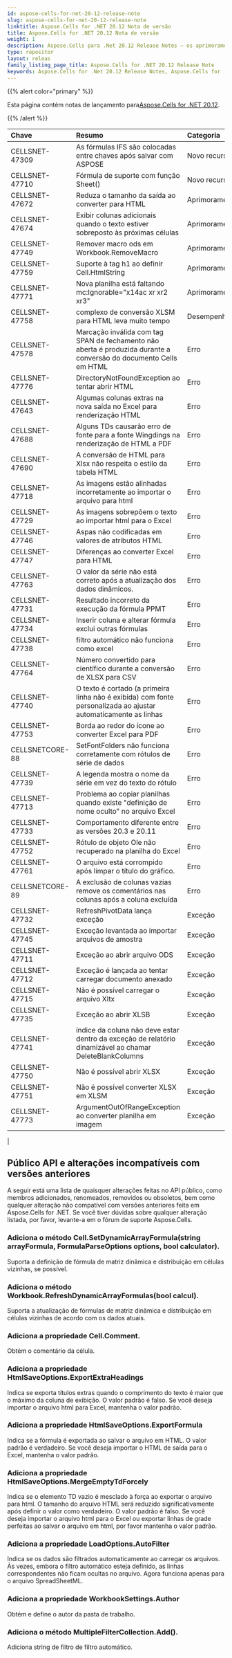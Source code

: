 ```yaml
---
id: aspose-cells-for-net-20-12-release-note
slug: aspose-cells-for-net-20-12-release-note
linktitle: Aspose.Cells for .NET 20.12 Nota de versão
title: Aspose.Cells for .NET 20.12 Nota de versão
weight: 1
description: Aspose.Cells para .Net 20.12 Release Notes – os aprimoramentos, novos recursos e correções mais recentes
type: repositor
layout: releas
family_listing_page_title: Aspose.Cells for .NET 20.12 Release Note
keywords: Aspose.Cells for .Net 20.12 Release Notes, Aspose.Cells for .Net 20.12 updates and fixe
---
```

{{% alert color="primary" %}}

 Esta página contém notas de lançamento para[Aspose.Cells for .NET 20.12](https://www.nuget.org/packages/Aspose.Cells/20.12.0).

{{% /alert %}}

|**Chave**|**Resumo**|**Categoria**|
| :- | :- | :- |
|CELLSNET-47309|As fórmulas IFS são colocadas entre chaves após salvar com ASPOSE|Novo recurso|
|CELLSNET-47710|Fórmula de suporte com função Sheet()|Novo recurso|
|CELLSNET-47672|Reduza o tamanho da saída ao converter para HTML|Aprimoramento|
|CELLSNET-47674|Exibir colunas adicionais quando o texto estiver sobreposto às próximas células|Aprimoramento|
|CELLSNET-47749|Remover macro ods em Workbook.RemoveMacro|Aprimoramento|
|CELLSNET-47759|Suporte à tag h1 ao definir Cell.HtmlString|Aprimoramento|
|CELLSNET-47771|Nova planilha está faltando mc:Ignorable="x14ac xr xr2 xr3"|Aprimoramento|
|CELLSNET-47758| complexo de conversão XLSM para HTML leva muito tempo|Desempenho|
|CELLSNET-47578|Marcação inválida com tag SPAN de fechamento não aberta é produzida durante a conversão do documento Cells em HTML|Erro|
|CELLSNET-47776|DirectoryNotFoundException ao tentar abrir HTML|Erro|
|CELLSNET-47643|Algumas colunas extras na nova saída no Excel para renderização HTML|Erro|
|CELLSNET-47688|Alguns TDs causarão erro de fonte para a fonte Wingdings na renderização de HTML a PDF|Erro|
|CELLSNET-47690|A conversão de HTML para Xlsx não respeita o estilo da tabela HTML|Erro|
|CELLSNET-47718|As imagens estão alinhadas incorretamente ao importar o arquivo para html|Erro|
|CELLSNET-47729|As imagens sobrepõem o texto ao importar html para o Excel|Erro|
|CELLSNET-47746|Aspas não codificadas em valores de atributos HTML|Erro|
|CELLSNET-47747|Diferenças ao converter Excel para HTML|Erro|
|CELLSNET-47763|O valor da série não está correto após a atualização dos dados dinâmicos.|Erro|
|CELLSNET-47731|Resultado incorreto da execução da fórmula PPMT|Erro|
|CELLSNET-47734|Inserir coluna e alterar fórmula exclui outras fórmulas|Erro|
|CELLSNET-47738|filtro automático não funciona como excel|Erro|
|CELLSNET-47764|Número convertido para científico durante a conversão de XLSX para CSV|Erro|
|CELLSNET-47740| O texto é cortado (a primeira linha não é exibida) com fonte personalizada ao ajustar automaticamente as linhas|Erro|
|CELLSNET-47753|Borda ao redor do ícone ao converter Excel para PDF|Erro|
|CELLSNETCORE-88|SetFontFolders não funciona corretamente com rótulos de série de dados|Erro|
|CELLSNET-47739|A legenda mostra o nome da série em vez do texto do rótulo|Erro|
|CELLSNET-47713|Problema ao copiar planilhas quando existe "definição de nome oculto" no arquivo Excel|Erro|
|CELLSNET-47733|Comportamento diferente entre as versões 20.3 e 20.11|Erro|
|CELLSNET-47752|Rótulo de objeto Ole não recuperado na planilha do Excel|Erro|
|CELLSNET-47761|O arquivo está corrompido após limpar o título do gráfico.|Erro|
|CELLSNETCORE-89|A exclusão de colunas vazias remove os comentários nas colunas após a coluna excluída|Erro|
|CELLSNET-47732|RefreshPivotData lança exceção|Exceção|
|CELLSNET-47745|Exceção levantada ao importar arquivos de amostra|Exceção|
|CELLSNET-47711|Exceção ao abrir arquivo ODS|Exceção|
|CELLSNET-47712|Exceção é lançada ao tentar carregar documento anexado|Exceção|
|CELLSNET-47715|Não é possível carregar o arquivo Xltx|Exceção|
|CELLSNET-47735|Exceção ao abrir XLSB|Exceção|
|CELLSNET-47741|índice da coluna não deve estar dentro da exceção de relatório dinamizável ao chamar DeleteBlankColumns|Exceção|
|CELLSNET-47750|Não é possível abrir XLSX|Exceção|
|CELLSNET-47751|Não é possível converter XLSX em XLSM|Exceção|
|CELLSNET-47773|ArgumentOutOfRangeException ao converter planilha em imagem|Exceção|
|


##  **Público API e alterações incompatíveis com versões anteriores**

A seguir está uma lista de quaisquer alterações feitas no API público, como membros adicionados, renomeados, removidos ou obsoletos, bem como qualquer alteração não compatível com versões anteriores feita em Aspose.Cells for .NET. Se você tiver dúvidas sobre qualquer alteração listada, por favor, levante-a em o fórum de suporte Aspose.Cells.

###  **Adiciona o método Cell.SetDynamicArrayFormula(string arrayFormula, FormulaParseOptions options, bool calculator).**

Suporta a definição de fórmula de matriz dinâmica e distribuição em células vizinhas, se possível.

###  **Adiciona o método Workbook.RefreshDynamicArrayFormulas(bool calcul).**

Suporta a atualização de fórmulas de matriz dinâmica e distribuição em células vizinhas de acordo com os dados atuais.

###  **Adiciona a propriedade Cell.Comment.**

Obtém o comentário da célula.

###  **Adiciona a propriedade HtmlSaveOptions.ExportExtraHeadings**

Indica se exporta títulos extras quando o comprimento do texto é maior que o máximo da coluna de exibição.
O valor padrão é falso. Se você deseja importar o arquivo html para Excel, mantenha o valor padrão.

###  **Adiciona a propriedade HtmlSaveOptions.ExportFormula**

Indica se a fórmula é exportada ao salvar o arquivo em HTML. O valor padrão é verdadeiro.
Se você deseja importar o HTML de saída para o Excel, mantenha o valor padrão.


###  **Adiciona a propriedade HtmlSaveOptions.MergeEmptyTdForcely**

Indica se o elemento TD vazio é mesclado à força ao exportar o arquivo para html.
O tamanho do arquivo HTML será reduzido significativamente após definir o valor como verdadeiro. O valor padrão é falso.
Se você deseja importar o arquivo html para o Excel ou exportar linhas de grade perfeitas ao salvar o arquivo em html,
por favor mantenha o valor padrão.

###  **Adiciona a propriedade LoadOptions.AutoFilter**

Indica se os dados são filtrados automaticamente ao carregar os arquivos.
Às vezes, embora o filtro automático esteja definido, as linhas correspondentes não ficam ocultas no arquivo. Agora funciona apenas para o arquivo SpreadSheetML.

###  **Adiciona a propriedade WorkbookSettings.Author**

Obtém e define o autor da pasta de trabalho.

###  **Adiciona o método MultipleFilterCollection.Add().**

Adiciona string de filtro de filtro automático.

